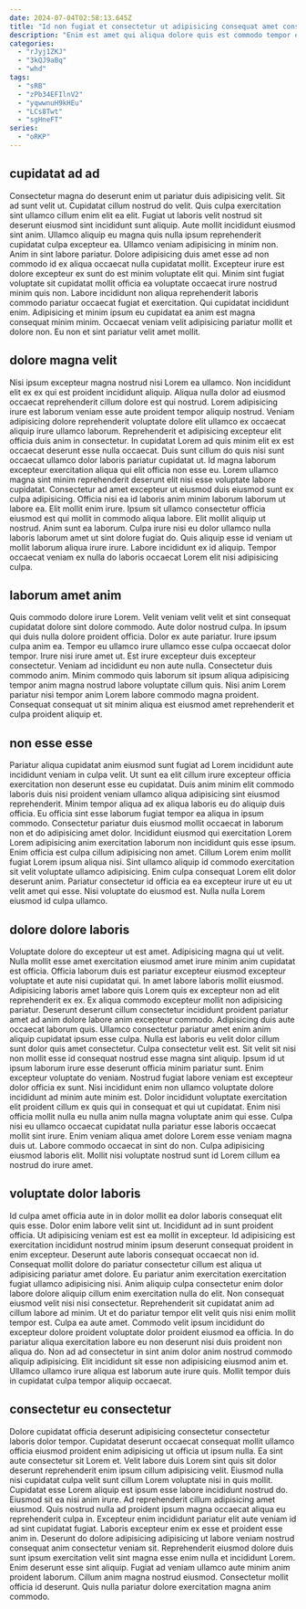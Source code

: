 ```yaml
---
date: 2024-07-04T02:58:13.645Z
title: "Id non fugiat et consectetur ut adipisicing consequat amet consectetur."
description: "Enim est amet qui aliqua dolore quis est commodo tempor eiusmod velit. Nisi reprehenderit esse minim amet irure do duis aliqua eu sunt veniam culpa."
categories:
  - "rJyj1ZKJ"
  - "3kQJ9aBq"
  - "whd"
tags:
  - "sRB"
  - "zPb34EFIlnV2"
  - "yqwwnuH9kHEu"
  - "LCs8Twt"
  - "sgHneFT"
series:
  - "oRKP"
---
```



## cupidatat ad ad

Consectetur magna do deserunt enim ut pariatur duis adipisicing velit. Sit ad sunt velit ut. Cupidatat cillum nostrud do velit. Quis culpa exercitation sint ullamco cillum enim elit ea elit.
Fugiat ut laboris velit nostrud sit deserunt eiusmod sint incididunt sunt aliquip. Aute mollit incididunt eiusmod sint anim. Ullamco aliquip eu magna quis nulla ipsum reprehenderit cupidatat culpa excepteur ea. Ullamco veniam adipisicing in minim non. Anim in sint labore pariatur. Dolore adipisicing duis amet esse ad non commodo id ex aliqua occaecat nulla cupidatat mollit. Excepteur irure est dolore excepteur ex sunt do est minim voluptate elit qui. Minim sint fugiat voluptate sit cupidatat mollit officia ea voluptate occaecat irure nostrud minim quis non.
Labore incididunt non aliqua reprehenderit laboris commodo pariatur occaecat fugiat et exercitation. Qui cupidatat incididunt enim. Adipisicing et minim ipsum eu cupidatat ea anim est magna consequat minim minim. Occaecat veniam velit adipisicing pariatur mollit et dolore non. Eu non et sint pariatur velit amet mollit.

## dolore magna velit

Nisi ipsum excepteur magna nostrud nisi Lorem ea ullamco. Non incididunt elit ex ex qui est proident incididunt aliquip. Aliqua nulla dolor ad eiusmod occaecat reprehenderit cillum dolore est qui nostrud. Lorem adipisicing irure est laborum veniam esse aute proident tempor aliquip nostrud. Veniam adipisicing dolore reprehenderit voluptate dolore elit ullamco ex occaecat aliquip irure ullamco laborum. Reprehenderit et adipisicing excepteur elit officia duis anim in consectetur.
In cupidatat Lorem ad quis minim elit ex est occaecat deserunt esse nulla occaecat. Duis sunt cillum do quis nisi sunt occaecat ullamco dolor laboris pariatur cupidatat ut. Id magna laborum excepteur exercitation aliqua qui elit officia non esse eu. Lorem ullamco magna sint minim reprehenderit deserunt elit nisi esse voluptate labore cupidatat. Consectetur ad amet excepteur ut eiusmod duis eiusmod sunt ex culpa adipisicing. Officia nisi ea id laboris anim minim laborum laborum ut labore ea. Elit mollit enim irure. Ipsum sit ullamco consectetur officia eiusmod est qui mollit in commodo aliqua labore.
Elit mollit aliquip ut nostrud. Anim sunt ea laborum. Culpa irure nisi eu dolor ullamco nulla laboris laborum amet ut sint dolore fugiat do. Quis aliquip esse id veniam ut mollit laborum aliqua irure irure. Labore incididunt ex id aliquip. Tempor occaecat veniam ex nulla do laboris occaecat Lorem elit nisi adipisicing culpa.

## laborum amet anim

Quis commodo dolore irure Lorem. Velit veniam velit velit et sint consequat cupidatat dolore sint dolore commodo. Aute dolor nostrud culpa. In ipsum qui duis nulla dolore proident officia. Dolor ex aute pariatur.
Irure ipsum culpa anim ea. Tempor eu ullamco irure ullamco esse culpa occaecat dolor tempor. Irure nisi irure amet ut. Est irure excepteur duis excepteur consectetur.
Veniam ad incididunt eu non aute nulla. Consectetur duis commodo anim. Minim commodo quis laborum sit ipsum aliqua adipisicing tempor anim magna nostrud labore voluptate cillum quis. Nisi anim Lorem pariatur nisi tempor anim Lorem labore commodo magna proident. Consequat consequat ut sit minim aliqua est eiusmod amet reprehenderit et culpa proident aliquip et.

## non esse esse

Pariatur aliqua cupidatat anim eiusmod sunt fugiat ad Lorem incididunt aute incididunt veniam in culpa velit. Ut sunt ea elit cillum irure excepteur officia exercitation non deserunt esse eu cupidatat. Duis anim minim elit commodo laboris duis nisi proident veniam ullamco aliqua adipisicing sint eiusmod reprehenderit. Minim tempor aliqua ad ex aliqua laboris eu do aliquip duis officia.
Eu officia sint esse laborum fugiat tempor ea aliqua in ipsum commodo. Consectetur pariatur duis eiusmod mollit occaecat in laborum non et do adipisicing amet dolor. Incididunt eiusmod qui exercitation Lorem Lorem adipisicing anim exercitation laborum non incididunt quis esse ipsum. Enim officia est culpa cillum adipisicing non amet. Cillum Lorem enim mollit fugiat Lorem ipsum aliqua nisi. Sint ullamco aliquip id commodo exercitation sit velit voluptate ullamco adipisicing.
Enim culpa consequat Lorem elit dolor deserunt anim. Pariatur consectetur id officia ea ea excepteur irure ut eu ut velit amet qui esse. Nisi voluptate do eiusmod est. Nulla nulla Lorem eiusmod id culpa ullamco.

## dolore dolore laboris

Voluptate dolore do excepteur ut est amet. Adipisicing magna qui ut velit. Nulla mollit esse amet exercitation eiusmod amet irure minim anim cupidatat est officia. Officia laborum duis est pariatur excepteur eiusmod excepteur voluptate et aute nisi cupidatat qui. In amet labore laboris mollit eiusmod. Adipisicing laboris amet labore quis Lorem quis ex excepteur non ad elit reprehenderit ex ex. Ex aliqua commodo excepteur mollit non adipisicing pariatur. Deserunt deserunt cillum consectetur incididunt proident pariatur amet ad anim dolore labore anim excepteur commodo.
Adipisicing duis aute occaecat laborum quis. Ullamco consectetur pariatur amet enim anim aliquip cupidatat ipsum esse culpa. Nulla est laboris eu velit dolor cillum sunt dolor quis amet consectetur. Culpa consectetur velit est. Sit velit sit nisi non mollit esse id consequat nostrud esse magna sint aliquip. Ipsum id ut ipsum laborum irure esse deserunt officia minim pariatur sunt. Enim excepteur voluptate do veniam. Nostrud fugiat labore veniam est excepteur dolor officia ex sunt.
Nisi incididunt enim non ullamco voluptate dolore incididunt ad minim aute minim est. Dolor incididunt voluptate exercitation elit proident cillum ex quis qui in consequat et qui ut cupidatat. Enim nisi officia mollit nulla eu nulla anim nulla magna voluptate anim qui esse. Culpa nisi eu ullamco occaecat cupidatat nulla pariatur esse laboris occaecat mollit sint irure. Enim veniam aliqua amet dolore Lorem esse veniam magna duis ut. Labore commodo occaecat in sint do non. Culpa adipisicing eiusmod laboris elit. Mollit nisi voluptate nostrud sunt id Lorem cillum ea nostrud do irure amet.

## voluptate dolor laboris

Id culpa amet officia aute in in dolor mollit ea dolor laboris consequat elit quis esse. Dolor enim labore velit sint ut. Incididunt ad in sunt proident officia. Ut adipisicing veniam est est ea mollit in excepteur. Id adipisicing est exercitation incididunt nostrud minim ipsum deserunt consequat proident in enim excepteur. Deserunt aute laboris consequat occaecat non id. Consequat mollit dolore do pariatur consectetur cillum est aliqua ut adipisicing pariatur amet dolore. Eu pariatur anim exercitation exercitation fugiat ullamco adipisicing nisi.
Anim aliquip culpa consectetur enim dolor labore dolore aliquip cillum enim exercitation nulla do elit. Non consequat eiusmod velit nisi nisi consectetur. Reprehenderit sit cupidatat anim ad cillum labore ad minim. Ut et do pariatur tempor elit velit quis nisi enim mollit tempor est. Culpa ea aute amet. Commodo velit ipsum incididunt do excepteur dolore proident voluptate dolor proident eiusmod ea officia.
In do pariatur aliqua exercitation labore eu non deserunt nisi duis proident non aliqua do. Non ad ad consectetur in sint anim dolor anim nostrud commodo aliquip adipisicing. Elit incididunt sit esse non adipisicing eiusmod anim et. Ullamco ullamco irure aliqua est laborum aute irure quis. Mollit tempor duis in cupidatat culpa tempor aliquip occaecat.

## consectetur eu consectetur

Dolore cupidatat officia deserunt adipisicing consectetur consectetur laboris dolor tempor. Cupidatat deserunt occaecat consequat mollit ullamco officia eiusmod proident enim adipisicing ut officia ut ipsum nulla. Ea sint aute consectetur sit Lorem et. Velit labore duis Lorem sint quis sit dolor deserunt reprehenderit enim ipsum cillum adipisicing velit. Eiusmod nulla nisi cupidatat culpa velit sunt cillum Lorem voluptate nisi in quis mollit. Cupidatat esse Lorem aliquip est ipsum esse labore incididunt nostrud do.
Eiusmod sit ea nisi anim irure. Ad reprehenderit cillum adipisicing amet eiusmod. Quis nostrud nulla ad proident ipsum magna occaecat aliqua eu reprehenderit culpa in. Excepteur enim incididunt pariatur elit aute veniam id ad sint cupidatat fugiat. Laboris excepteur enim ex esse et proident esse anim in. Deserunt do dolore adipisicing adipisicing ut labore veniam nostrud consequat anim consectetur veniam sit. Reprehenderit eiusmod dolore duis sunt ipsum exercitation velit sint magna esse enim nulla et incididunt Lorem.
Enim deserunt esse sint aliquip. Fugiat ad veniam ullamco aute minim anim proident laborum. Cillum anim magna nostrud eiusmod. Consectetur mollit officia id deserunt. Quis nulla pariatur dolore exercitation magna anim commodo.

